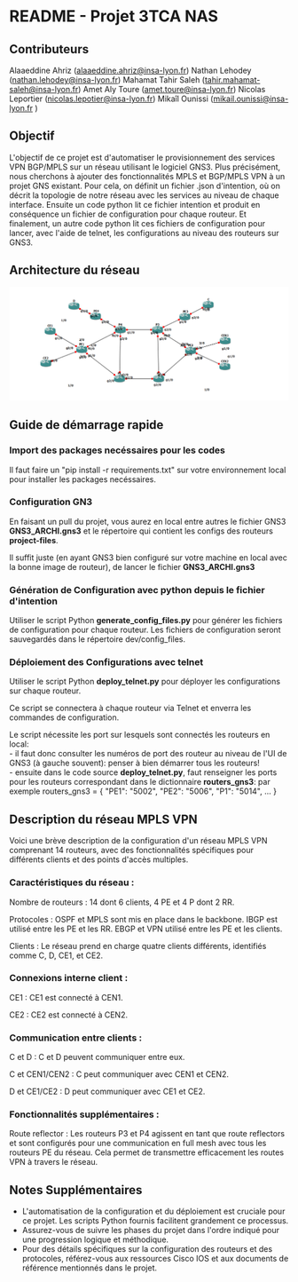 
# README - Projet 3TCA NAS

## Contributeurs

Alaaeddine Ahriz (alaaeddine.ahriz@insa-lyon.fr)
Nathan Lehodey (nathan.lehodey@insa-lyon.fr)
Mahamat Tahir Saleh (tahir.mahamat-saleh@insa-lyon.fr)
Amet Aly Toure (amet.toure@insa-lyon.fr)
Nicolas Leportier (nicolas.lepotier@insa-lyon.fr)
Mikaîl Ounissi (mikail.ounissi@insa-lyon.fr )




## Objectif

L'objectif de ce projet est d'automatiser le provisionnement des services VPN BGP/MPLS sur un réseau utilisant le logiciel GNS3. Plus précisément, nous cherchons à ajouter des fonctionnalités MPLS et BGP/MPLS VPN à un projet GNS existant.
Pour cela, on définit un fichier .json d'intention, où on décrit la topologie de notre réseau avec les services au niveau de chaque interface.
Ensuite un code python lit ce fichier intention et produit en conséquence un fichier de configuration pour chaque routeur. Et finalement, un autre code python lit ces fichiers de configuration pour lancer, avec l'aide de telnet, les configurations au niveau des routeurs sur GNS3.

## Architecture du réseau

![alt text](Archi.png)

## Guide de démarrage rapide
### Import des packages necéssaires pour les codes
Il faut faire un "pip install -r requirements.txt" sur votre environnement local pour installer les packages necéssaires.
### Configuration GN3
En faisant un pull du projet, vous aurez en local entre autres le fichier GNS3 **GNS3_ARCHI.gns3** et le répertoire qui contient les configs
des routeurs **project-files**.

Il suffit juste (en ayant GNS3 bien configuré sur votre machine en local avec la bonne image de routeur), de lancer le fichier **GNS3_ARCHI.gns3**

### Génération de Configuration avec python depuis le fichier d'intention

Utiliser le script Python **generate_config_files.py** pour générer les fichiers de configuration pour chaque routeur.
Les fichiers de configuration seront sauvegardés dans le répertoire dev/config_files.

### Déploiement des Configurations avec telnet

Utiliser le script Python **deploy_telnet.py** pour déployer les configurations sur chaque routeur.

Ce script se connectera à chaque routeur via Telnet et enverra les commandes de configuration.

Le script nécessite les port sur lesquels sont connectés les routeurs en local: <br>
    - il faut donc consulter les numéros de port des routeur au niveau de l'UI de GNS3 (à gauche souvent): penser à bien démarrer tous les routeurs! <br>
    - ensuite dans le code source **deploy_telnet.py**, faut renseigner les ports pour les routeurs correspondant dans le dictionnaire **routers_gns3**: par exemple routers_gns3 = {
                                                        "PE1": "5002",
                                                        "PE2": "5006",
                                                        "P1": "5014",
                                                        ...
                                                        }


## Description du réseau MPLS VPN
Voici une brève description de la configuration d'un réseau MPLS VPN comprenant 14 routeurs, avec des fonctionnalités spécifiques pour différents clients et des points d'accès multiples.

### Caractéristiques du réseau :
Nombre de routeurs : 14 dont 6 clients, 4 PE et 4 P dont 2 RR.

Protocoles : OSPF et MPLS sont mis en place dans le backbone. IBGP est utilisé entre les PE et les RR. EBGP et VPN utilisé entre les PE et les clients.

Clients :
Le réseau prend en charge quatre clients différents, identifiés comme C, D, CE1, et CE2.

### Connexions interne client :
CE1 : CE1 est connecté à CEN1.

CE2 : CE2 est connecté à CEN2.

### Communication entre clients :
C et D : C et D peuvent communiquer entre eux.

C et CEN1/CEN2 : C peut communiquer avec CEN1 et CEN2.

D et CE1/CE2 : D peut communiquer avec CE1 et CE2.

### Fonctionnalités supplémentaires :

Route reflector : Les routeurs P3 et P4 agissent en tant que route reflectors et sont configurés pour une communication en full mesh avec tous les routeurs PE du réseau. Cela permet de transmettre efficacement les routes VPN à travers le réseau.

## Notes Supplémentaires

- L'automatisation de la configuration et du déploiement est cruciale pour ce projet. Les scripts Python fournis facilitent grandement ce processus.
- Assurez-vous de suivre les phases du projet dans l'ordre indiqué pour une progression logique et méthodique.
- Pour des détails spécifiques sur la configuration des routeurs et des protocoles, référez-vous aux ressources Cisco IOS et aux documents de référence mentionnés dans le projet.
